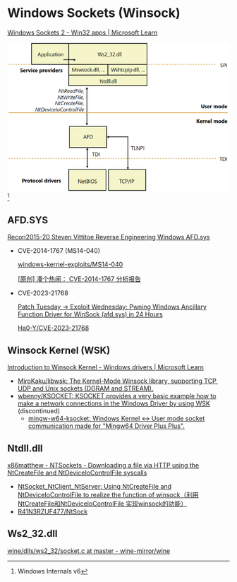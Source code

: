 # Windows Sockets (Winsock)
[Windows Sockets 2 - Win32 apps | Microsoft Learn](https://learn.microsoft.com/en-us/windows/win32/winsock/windows-sockets-start-page-2)

![](images/Winsock/image.png)[^winter]

## AFD.SYS
[Recon2015-20 Steven Vittitoe Reverse Engineering Windows AFD.sys](https://recon.cx/2015/slides/recon2015-20-steven-vittitoe-Reverse-Engineering-Windows-AFD-sys.pdf)

- CVE-2014-1767 (MS14-040)
  
  [windows-kernel-exploits/MS14-040](https://github.com/SecWiki/windows-kernel-exploits/blob/master/MS14-040/README.md)

  [\[原创\] 凑个热闹： CVE-2014-1767 分析报告](https://github.com/CrackerCat/simpread/blob/e51f798a516c348f5abfeda1e197780275f66edd/md/%5B%E5%8E%9F%E5%88%9B%5D%20%E5%87%91%E4%B8%AA%E7%83%AD%E9%97%B9%EF%BC%9A%20CVE-2014-1767%20%E5%88%86%E6%9E%90%E6%8A%A5%E5%91%8A.md)

- CVE-2023-21768

  [Patch Tuesday -> Exploit Wednesday: Pwning Windows Ancillary Function Driver for WinSock (afd.sys) in 24 Hours](https://securityintelligence.com/x-force/patch-tuesday-exploit-wednesday-pwning-windows-ancillary-function-driver-winsock/)

  [Ha0-Y/CVE-2023-21768](https://github.com/Ha0-Y/CVE-2023-21768/blob/cb62f87ceb3bc19ebb426e0863fb5ded2bb22f8a/CVE-2023-21768.md)

## Winsock Kernel (WSK)
[Introduction to Winsock Kernel - Windows drivers | Microsoft Learn](https://learn.microsoft.com/en-us/windows-hardware/drivers/network/introduction-to-winsock-kernel)

- [MiroKaku/libwsk: The Kernel-Mode Winsock library, supporting TCP, UDP and Unix sockets (DGRAM and STREAM).](https://github.com/MiroKaku/libwsk)
- [wbenny/KSOCKET: KSOCKET provides a very basic example how to make a network connections in the Windows Driver by using WSK](https://github.com/wbenny/KSOCKET) (discontinued)
  - [mingw-w64-ksocket: Windows Kernel <-> User mode socket communication made for "Mingw64 Driver Plus Plus".](https://github.com/utoni/mingw-w64-ksocket)

## Ntdll.dll
[x86matthew - NTSockets - Downloading a file via HTTP using the NtCreateFile and NtDeviceIoControlFile syscalls](https://www.x86matthew.com/view_post?id=ntsockets)

- [NtSocket\_NtClient\_NtServer: Using NtCreateFile and NtDeviceIoControlFile to realize the function of winsock（利用NtCreateFile和NtDeviceIoControlFile 实现winsock的功能）](https://github.com/A-Normal-User/NtSocket_NtClient_NtServer)
- [R41N3RZUF477/NtSock](https://github.com/R41N3RZUF477/NtSock)

## Ws2_32.dll
[wine/dlls/ws2\_32/socket.c at master - wine-mirror/wine](https://github.com/wine-mirror/wine/blob/master/dlls/ws2_32/socket.c)


[^winter]: Windows Internals v6